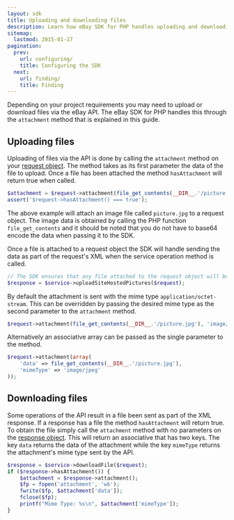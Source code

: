 ```yaml
---
layout: sdk
title: Uploading and downloading files
description: Learn how eBay SDK for PHP handles uploading and downloading of files.
sitemap:
  lastmod: 2015-01-17
pagination:
  prev:
    url: configuring/
    title: Configuring the SDK
  next:
    url: finding/
    title: Finding
---
```

Depending on your project requirements you may need to upload or download files via the eBay API. The eBay SDK for PHP handles this through the `attachment` method that is explained in this guide.

## Uploading files

Uploading of files via the API is done by calling the `attachment` method on your [request object](/sdk/guides/getting-started/#request-object). The method takes as its first parameter the data of the file to upload. Once a file has been attached the method `hasAttachment` will return true when called.

```php
$attachment = $request->attachment(file_get_contents(__DIR__.'/picture.jpg'));
assert('$request->hasAttachment() === true');
```

The above example will attach an image file called `picture.jpg` to a request object. The image data is obtained by calling the PHP function `file_get_contents` and it should be noted that you do not have to base64 encode the data when passing it to the SDK.

Once a file is attached to a request object the SDK will handle sending the data as part of the request's XML when the service operation method is called.

```php
// The SDK ensures that any file attached to the request object will be sent as part of the XML.
$response = $service->uploadSiteHostedPictures($request);
```

By default the attachment is sent with the mime type `application/octet-stream`. This can be overridden by passing the desired mime type as the second parameter to the `attachment` method.

```php
$request->attachment(file_get_contents(__DIR__.'/picture.jpg'), 'image/jpeg');
```

Alternatively an associative array can be passed as the single parameter to the method.

```php
$request->attachment(array(
    'data' => file_get_contents(__DIR__.'/picture.jpg'),
    'mimeType' => 'image/jpeg'
));
```

## Downloading files

Some operations of the API result in a file been sent as part of the XML response. If a response has a file the method `hasAttachment` will return true. To obtain the file simply call the `attachment` method with no parameters on the [response object](/sdk/guides/getting-started/#response-object). This will return an associative that has two keys. The key `data` returns the data of the attachment while the key `mimeType` returns the attachment's mime type sent by the API.

```php
$response = $service->downloadFile($request);
if ($response->hasAttachment()) {
    $attachment = $response->attachment();
    $fp = fopen('attachment', 'wb');
    fwrite($fp, $attachment['data']);
    fclose($fp);
    printf("Mime Type: %s\n", $attachment['mimeType']);
}
```
